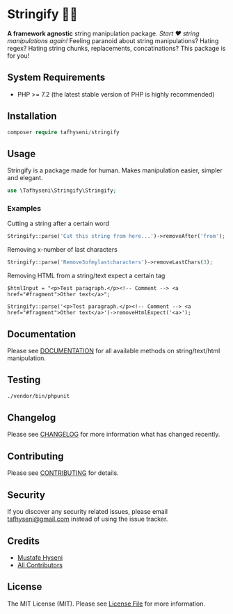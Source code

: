 # Stringify 👨‍🎨

**A framework agnostic** string manipulation package. *Start ❤️ string manipulations again!*
Feeling paranoid about string manipulations? Hating regex? Hating string chunks, replacements, concatinations? This package is for you!

## System Requirements

- PHP >= 7.2 (the latest stable version of PHP is highly recommended)



## Installation

~~~php
composer require tafhyseni/stringify
~~~



## Usage

Stringify is a package made for human. Makes manipulation easier, simpler and elegant.

~~~php
use \Tafhyseni\Stringify\Stringify;
~~~



### Examples

Cutting a string after a certain word

~~~php
Stringify::parse('Cut this string from here...')->removeAfter('from');
~~~

Removing x-number of last characters

~~~php
Stringify::parse('Remove3ofmylastcharacters')->removeLastChars(3);
~~~

Removing HTML from a string/text expect a certain tag

~~~php+HTML
$htmlInput = "<p>Test paragraph.</p><!-- Comment --> <a href="#fragment">Other text</a>";

Stringify::parse('<p>Test paragraph.</p><!-- Comment --> <a href="#fragment">Other text</a>')->removeHtmlExpect('<a>');
~~~



## Documentation

Please see [DOCUMENTATION](DOCUMENTATION.md) for all available methods on string/text/html manipulation.



## Testing

~~~bash
./vendor/bin/phpunit
~~~



## Changelog

Please see [CHANGELOG](CHANGELOG.md) for more information what has changed recently.



## Contributing

Please see [CONTRIBUTING](CONTRIBUTING.md) for details.



## Security

If you discover any security related issues, please email tafhyseni@gmail.com instead of using the issue tracker.



## Credits

- [Mustafe Hyseni](https://github.com/tafhyseni)
- [All Contributors](../../contributors)



## License

The MIT License (MIT). Please see [License File](https://github.com/spatie/laravel-backup/blob/master/LICENSE.md) for more information.